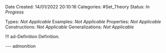 <br />
<br />

Date Created: 14/01/2022 20:10:16
Categories: #Set_Theory 
Status: _In Progress_

Types: _Not Applicable_
Examples: _Not Applicable_ 
Properties: _Not Applicable_
Constructions: _Not Applicable_
Generalizations: _Not Applicable_

!!! ad-Definition Definition.



--- admonition
